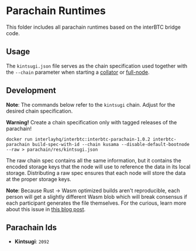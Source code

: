 # Parachain Runtimes

This folder includes all parachain runtimes based on the interBTC bridge code.

## Usage

The `kintsugi.json` file serves as the chain specification used together with the `--chain` parameter when starting a [collator](https://docs.interlay.io/#/collator/guide) or [full-node](https://docs.interlay.io/#/full-node/guide).

## Development

**Note**: The commands below refer to the `kintsugi` chain. Adjust for the desired chain specification.

**Warning!** Create a chain specification only with tagged releases of the parachain!

```shell
docker run interlayhq/interbtc:interbtc-parachain-1.0.2 interbtc-parachain build-spec-with-id --chain kusama --disable-default-bootnode --raw > parachain/res/kintsugi.json
```

The raw chain spec contains all the same information, but it contains the encoded storage keys that the node will use to reference the data in its local storage.
Distributing a raw spec ensures that each node will store the data at the proper storage keys.

**Note**: Because Rust -> Wasm optimized builds aren't reproducible, each person will get a slightly different Wasm blob which will break consensus if each participant generates the file themselves. For the curious, learn more about this issue in [this blog post](https://dev.to/gnunicorn/hunting-down-a-non-determinism-bug-in-our-rust-wasm-build-4fk1).

## Parachain Ids

- **Kintsugi**: `2092`
